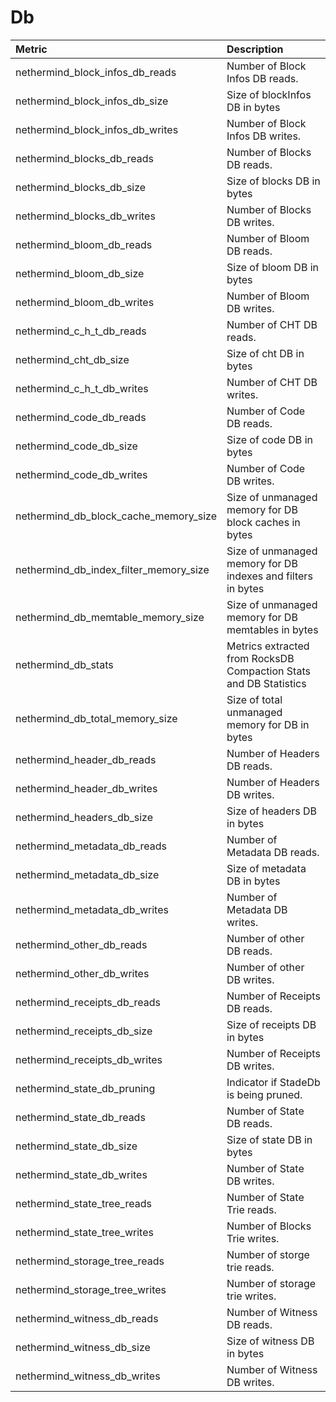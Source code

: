 # Db

| Metric | Description |
| :--- | :--- |
| nethermind_block_infos_db_reads | Number of Block Infos DB reads. |
| nethermind_block_infos_db_size | Size of blockInfos DB in bytes |
| nethermind_block_infos_db_writes | Number of Block Infos DB writes. |
| nethermind_blocks_db_reads | Number of Blocks DB reads. |
| nethermind_blocks_db_size | Size of blocks DB in bytes |
| nethermind_blocks_db_writes | Number of Blocks DB writes. |
| nethermind_bloom_db_reads | Number of Bloom DB reads. |
| nethermind_bloom_db_size | Size of bloom DB in bytes |
| nethermind_bloom_db_writes | Number of Bloom DB writes. |
| nethermind_c_h_t_db_reads | Number of CHT DB reads. |
| nethermind_cht_db_size | Size of cht DB in bytes |
| nethermind_c_h_t_db_writes | Number of CHT DB writes. |
| nethermind_code_db_reads | Number of Code DB reads. |
| nethermind_code_db_size | Size of code DB in bytes |
| nethermind_code_db_writes | Number of Code DB writes. |
| nethermind_db_block_cache_memory_size | Size of unmanaged memory for DB block caches in bytes |
| nethermind_db_index_filter_memory_size | Size of unmanaged memory for DB indexes and filters in bytes |
| nethermind_db_memtable_memory_size | Size of unmanaged memory for DB memtables in bytes |
| nethermind_db_stats | Metrics extracted from RocksDB Compaction Stats and DB Statistics |
| nethermind_db_total_memory_size | Size of total unmanaged memory for DB in bytes |
| nethermind_header_db_reads | Number of Headers DB reads. |
| nethermind_header_db_writes | Number of Headers DB writes. |
| nethermind_headers_db_size | Size of headers DB in bytes |
| nethermind_metadata_db_reads | Number of Metadata DB reads. |
| nethermind_metadata_db_size | Size of metadata DB in bytes |
| nethermind_metadata_db_writes | Number of Metadata DB writes. |
| nethermind_other_db_reads | Number of other DB reads. |
| nethermind_other_db_writes | Number of other DB writes. |
| nethermind_receipts_db_reads | Number of Receipts DB reads. |
| nethermind_receipts_db_size | Size of receipts DB in bytes |
| nethermind_receipts_db_writes | Number of Receipts DB writes. |
| nethermind_state_db_pruning | Indicator if StadeDb is being pruned. |
| nethermind_state_db_reads | Number of State DB reads. |
| nethermind_state_db_size | Size of state DB in bytes |
| nethermind_state_db_writes | Number of State DB writes. |
| nethermind_state_tree_reads | Number of State Trie reads. |
| nethermind_state_tree_writes | Number of Blocks Trie writes. |
| nethermind_storage_tree_reads | Number of storge trie reads. |
| nethermind_storage_tree_writes | Number of storage trie writes. |
| nethermind_witness_db_reads | Number of Witness DB reads. |
| nethermind_witness_db_size | Size of witness DB in bytes |
| nethermind_witness_db_writes | Number of Witness DB writes. |
